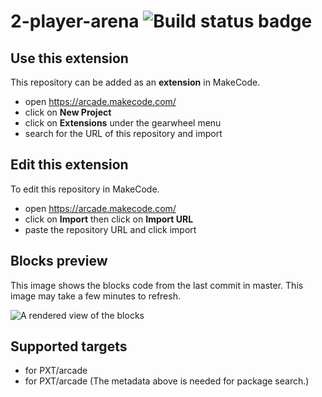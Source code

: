 # 2-player-arena ![Build status badge](https://github.com/dewey12y/2-player-arena/workflows/MakeCode/badge.svg)



## Use this extension

This repository can be added as an **extension** in MakeCode.

* open https://arcade.makecode.com/
* click on **New Project**
* click on **Extensions** under the gearwheel menu
* search for the URL of this repository and import

## Edit this extension

To edit this repository in MakeCode.

* open https://arcade.makecode.com/
* click on **Import** then click on **Import URL**
* paste the repository URL and click import

## Blocks preview

This image shows the blocks code from the last commit in master.
This image may take a few minutes to refresh.

![A rendered view of the blocks](https://github.com/dewey12y/2-player-arena/raw/master/.makecode/blocks.png)

## Supported targets

* for PXT/arcade
* for PXT/arcade
(The metadata above is needed for package search.)

